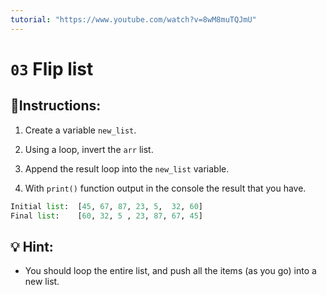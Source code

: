 ```yaml
---
tutorial: "https://www.youtube.com/watch?v=8wM8muTQJmU"
---
```


# `03` Flip list

## 📝Instructions:

1. Create a variable `new_list`.

2. Using a loop, invert the `arr` list.

3. Append the result loop into the `new_list` variable.

4. With `print()` function output in the console the result that you have.

```py
Initial list:  [45, 67, 87, 23, 5,  32, 60]
Final list:    [60, 32, 5 , 23, 87, 67, 45]
```


## 💡 Hint:

+ You should loop the entire list, and push all the items (as you go) into a new list.
